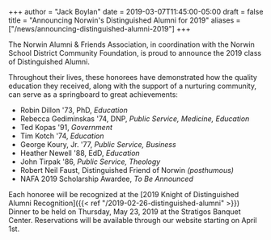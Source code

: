 +++
author = "Jack Boylan"
date = 2019-03-07T11:45:00-05:00
draft = false
title = "Announcing Norwin's Distinguished Alumni for 2019"
aliases = ["/news/announcing-distinguished-alumni-2019"]
+++

The Norwin Alumni & Friends Association, in coordination with the Norwin School District Community Foundation, is proud to announce the 2019 class of Distinguished Alumni.

Throughout their lives, these honorees have demonstrated how the quality education they received, along with the support of a nurturing community, can serve as a springboard to great achievements:

* Robin Dillon &#39;73, PhD, *Education*
* Rebecca Gediminskas &#39;74, DNP, *Public Service, Medicine, Education*
* Ted Kopas &#39;91, *Government*
* Tim Kotch &#39;74, *Education*
* George Koury, Jr. &#39;77, *Public Service, Business*
* Heather Newell &#39;88, EdD, *Education*
* John Tirpak &#39;86, *Public Service, Theology*
* Robert Neil Faust, Distinguished Friend of Norwin *(posthumous)*
* NAFA 2019 Scholarship Awardee, *To Be Announced*

Each honoree will be recognized at the [2019 Knight of Distinguished Alumni Recognition]({{< ref "/2019-02-26-distinguished-alumni" >}}) Dinner to be held on Thursday, May 23, 2019 at the Stratigos Banquet Center. Reservations will be available through our website starting on April 1st.

